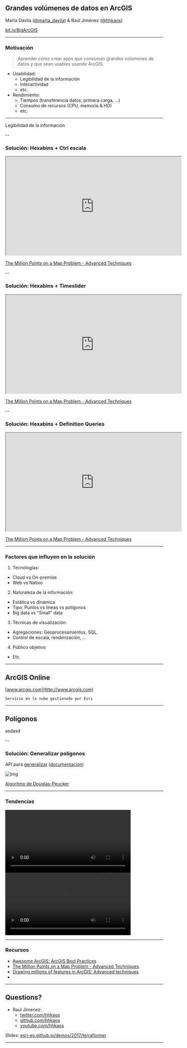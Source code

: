<!-- .slide: class="title" -->

## Grandes volúmenes de datos en ArcGIS
Marta Dávila ([@marta_davila](https://twitter.com/marta_davila)) & Raúl Jiménez ([@hhkaos](https://twitter.com/hhkaos))

[bit.ly/BigArcGIS](#)

---

<!-- .slide: class="section" -->

### Motivación

> Aprender cómo crear apps que consuman grandes volúmenes de datos y que sean usables usando ArcGIS.

* Usabilidad:
  * Legibilidad de la información
  * Interactividad
  * etc.
* Rendimiento:
  * Tiempos (transferencia datos, primera carga, ...)
  * Consumo de recursos (CPU, memoria & HD)
  * etc.

---

<!-- .slide: class="problems" -->

<div class="only-title">Legibilidad de la información</div>

--

### Solución: Hexabins + Ctrl escala

<iframe src="https://hhkaos.github.io/youtube-embed-portion/?v=rMwZTlFAeg8&s=20m43s&e=20m55s" width="560" height="315"></iframe>

[The Million Points on a Map Problem - Advanced Techniques](https://youtu.be/rMwZTlFAeg8?t=20m43s)


--

### Solución: Hexabins + Timeslider

<iframe src="https://hhkaos.github.io/youtube-embed-portion/?v=rMwZTlFAeg8&s=33m11s&e=33m21s&imgId=2&m=true" width="560" height="315"></iframe>

[The Million Points on a Map Problem - Advanced Techniques](https://youtu.be/rMwZTlFAeg8?t=33m11s)

--

### Solución: Hexabins + Definition Queries

<iframe src="https://hhkaos.github.io/youtube-embed-portion/?v=rMwZTlFAeg8&s=52m09s&e=52m39s&imgId=3&m=true" width="560" height="315"></iframe>

[The Million Points on a Map Problem - Advanced Techniques](https://youtu.be/rMwZTlFAeg8?t=52m09s)

---

### Factores que influyen en la solución

1. Tecnologías:
  * Cloud vs On-premise
  * Web vs Nativo
2. Naturaleza de la información:
  * Estática vs dinámica
  * Tipo: Puntos vs líneas vs polígonos
  * Big data vs "Small" data
3. Técnicas de visualización:
  * Agregaciones: Geoprocesamientos, SQL,
  * Control de escala, renderización, ...
4. Público objetivo
* Etc.

---

<!-- .slide: class="section" -->

## ArcGIS Online

[www.arcgis.com](http://www.arcgis.com)

`Servicio en la nube gestionado por Esri`



---

<!-- .slide: class="section" -->

## Polígonos

asdasd

--

### Solución: Generalizar polígonos

API para  [generalizar](http://tasks.arcgisonline.com/arcgis/rest/services/Geometry/GeometryServer/generalize) ([documentación](http://resources.arcgis.com/en/help/rest/apiref/index.html?generalize.html))

![Img](https://upload.wikimedia.org/wikipedia/commons/thumb/3/30/Douglas-Peucker_animated.gif/440px-Douglas-Peucker_animated.gif)

[Algoritmo de Douglas-Peucker](https://en.wikipedia.org/wiki/Ramer%E2%80%93Douglas%E2%80%93Peucker_algorithm)

---

### Tendencias


[<video src="videos/Animated3DMeshes.mp4" width="400" autoplay loop></video>](https://coolmaps.esri.com/Dashboards/CrimeTrends/)
[<video src="videos/GPU.mp4" width="400" autoplay loop></video>](https://youtu.be/rG-rw1ZJBDc?t=16m41s)

---

<!-- .slide: class="agenda" -->

### Recursos

* [Awesome ArcGIS: ArcGIS Best Practices](https://esri-es.github.io/awesome-arcgis/arcgis/best-practices/performance/)
* [The Million Points on a Map Problem - Advanced Techniques](https://www.youtube.com/watch?v=rMwZTlFAeg8)
* [Drawing millions of features in ArcGIS: Advanced techniques](https://www.esri.com/training/catalog/57630434851d31e02a43ef39/drawing-millions-of-features-in-arcgis:-advanced-techniques/)
* [](https://www.youtube.com/playlist?list=PLaPDDLTCmy4Z844nQ0aFdRCTICoNDPf7E)

---

<!-- .slide: class="questions centered" -->

## Questions?

* Raul Jimenez:
  * [twitter.com/hhkaos](https://twitter.com/hhkaos)
  * [github.com/hhkaos](https://github.com/hhkaos)
  * [youtube.com/hhkaos](https://youtube.com/hhkaos)

Slides: [esri-es.github.io/demos/2017/terraformer](https://esri-es.github.io/demos/2017/terraformer)

---

<!-- .slide: class="end" -->
#
